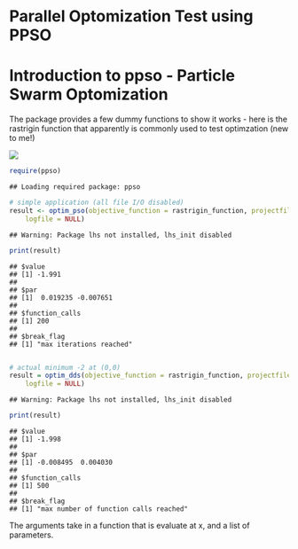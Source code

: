 Parallel Optomization Test using PPSO
========================================================


Introduction to ppso - Particle Swarm Optomization
====

The package provides a few dummy functions to show it works - here is the rastrigin function that apparently is commonly used to test optimzation (new to me!)

![](http://upload.wikimedia.org/wikipedia/commons/8/8b/Rastrigin_function.png)



```r
require(ppso)
```

```
## Loading required package: ppso
```

```r
# simple application (all file I/O disabled)
result <- optim_pso(objective_function = rastrigin_function, projectfile = NULL, 
    logfile = NULL)
```

```
## Warning: Package lhs not installed, lhs_init disabled
```

```r
print(result)
```

```
## $value
## [1] -1.991
## 
## $par
## [1]  0.019235 -0.007651
## 
## $function_calls
## [1] 200
## 
## $break_flag
## [1] "max iterations reached"
```

```r

# actual minimum -2 at (0,0)
result = optim_dds(objective_function = rastrigin_function, projectfile = NULL, 
    logfile = NULL)
```

```
## Warning: Package lhs not installed, lhs_init disabled
```

```r
print(result)
```

```
## $value
## [1] -1.998
## 
## $par
## [1] -0.008495  0.004030
## 
## $function_calls
## [1] 500
## 
## $break_flag
## [1] "max number of function calls reached"
```


The arguments take in a function that is evaluate at x, and a list of parameters.

